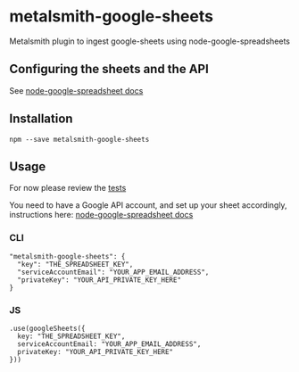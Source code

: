 # metalsmith-google-sheets
Metalsmith plugin to ingest google-sheets using node-google-spreadsheets

## Configuring the sheets and the API
See [node-google-spreadsheet docs](https://github.com/theoephraim/node-google-spreadsheet/#authentication)

## Installation

```npm --save metalsmith-google-sheets```

## Usage
For now please review the [tests](https://github.com/kalamuna/metalsmith-google-sheets/tree/master/test)

You need to have a Google API account, and set up your sheet accordingly, instructions here: [node-google-spreadsheet docs](https://github.com/theoephraim/node-google-spreadsheet/#authentication)


### CLI
```
"metalsmith-google-sheets": {
  "key": "THE_SPREADSHEET_KEY",
  "serviceAccountEmail": "YOUR_APP_EMAIL_ADDRESS",
  "privateKey": "YOUR_API_PRIVATE_KEY_HERE"
}
```

### JS
```
.use(googleSheets({
  key: "THE_SPREADSHEET_KEY",
  serviceAccountEmail: "YOUR_APP_EMAIL_ADDRESS",
  privateKey: "YOUR_API_PRIVATE_KEY_HERE"
}))
```
